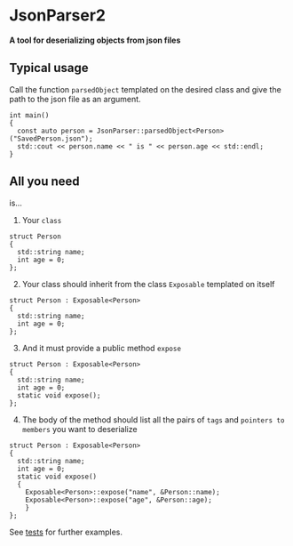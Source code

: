 # JsonParser2
**A tool for deserializing objects from json files**

## Typical usage
Call the function `parsedObject` templated on the desired class and give the path to the json file as an argument.
```
int main()
{
  const auto person = JsonParser::parsedObject<Person>("SavedPerson.json");
  std::cout << person.name << " is " << person.age << std::endl;
}
```

## All you need

is...

1. Your `class`
```
struct Person
{
  std::string name;
  int age = 0;
};
```

2. Your class should inherit from the class `Exposable` templated on itself
```
struct Person : Exposable<Person>
{
  std::string name;
  int age = 0;
};
```
3. And it must provide a public method `expose`
```
struct Person : Exposable<Person>
{
  std::string name;
  int age = 0;
  static void expose();
};
```
4. The body of the method should list all the pairs of `tags` and `pointers to members` you want to deserialize
```
struct Person : Exposable<Person>
{
  std::string name;
  int age = 0;
  static void expose()
  {
    Exposable<Person>::expose("name", &Person::name);
    Exposable<Person>::expose("age", &Person::age);
    }
};
```
See [tests](https://github.com/nestoroprysk/JsonParser2/blob/master/Tests/BasicTests.cpp) for further examples.
